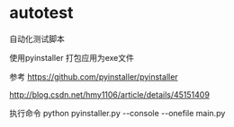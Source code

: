 # autotest
自动化测试脚本

使用pyinstaller 打包应用为exe文件

参考
https://github.com/pyinstaller/pyinstaller

http://blog.csdn.net/hmy1106/article/details/45151409

执行命令
python pyinstaller.py --console --onefile  main.py
